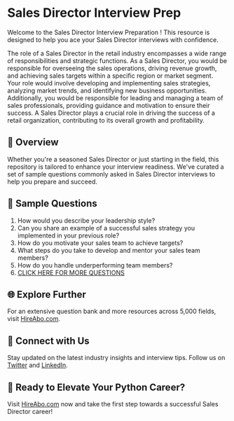 # Sales Director Interview Prep

Welcome to the Sales Director Interview Preparation ! This resource is designed to help you ace your Sales Director interviews with confidence.

The role of a Sales Director in the retail industry encompasses a wide range of responsibilities and strategic functions. As a Sales Director, you would be responsible for overseeing the sales operations, driving revenue growth, and achieving sales targets within a specific region or market segment. Your role would involve developing and implementing sales strategies, analyzing market trends, and identifying new business opportunities. Additionally, you would be responsible for leading and managing a team of sales professionals, providing guidance and motivation to ensure their success. A Sales Director plays a crucial role in driving the success of a retail organization, contributing to its overall growth and profitability.

## 🚀 Overview

Whether you're a seasoned Sales Director or just starting in the field, this repository is tailored to enhance your interview readiness. We've curated a set of sample questions commonly asked in Sales Director interviews to help you prepare and succeed.

## 📝 Sample Questions

1. How would you describe your leadership style?
2. Can you share an example of a successful sales strategy you implemented in your previous role?
3. How do you motivate your sales team to achieve targets?
4. What steps do you take to develop and mentor your sales team members?
5. How do you handle underperforming team members?
6. [CLICK HERE FOR MORE QUESTIONS](https://hireabo.com/job/22_1_7/Sales%20Director)

## 🌐 Explore Further

For an extensive question bank and more resources across 5,000 fields, visit [HireAbo.com](https://www.hireabo.com).

## 📱 Connect with Us

Stay updated on the latest industry insights and interview tips. Follow us on [Twitter](https://twitter.com/hireabo) and [LinkedIn](https://www.linkedin.com/in/hire-abo-3609972a8/).

## 🚀 Ready to Elevate Your Python Career?

Visit [HireAbo.com](https://www.hireabo.com) now and take the first step towards a successful Sales Director career!